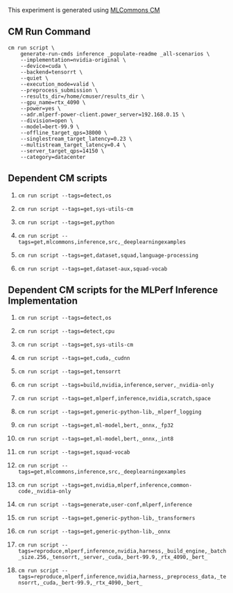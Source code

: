 This experiment is generated using [MLCommons CM](https://github.com/mlcommons/ck)
## CM Run Command
```
cm run script \
	generate-run-cmds inference _populate-readme _all-scenarios \
	--implementation=nvidia-original \
	--device=cuda \
	--backend=tensorrt \
	--quiet \
	--execution_mode=valid \
	--preprocess_submission \
	--results_dir=/home/cmuser/results_dir \
	--gpu_name=rtx_4090 \
	--power=yes \
	--adr.mlperf-power-client.power_server=192.168.0.15 \
	--division=open \
	--model=bert-99.9 \
	--offline_target_qps=38000 \
	--singlestream_target_latency=0.23 \
	--multistream_target_latency=0.4 \
	--server_target_qps=14150 \
	--category=datacenter
```
## Dependent CM scripts 


1.  `cm run script --tags=detect,os`


2.  `cm run script --tags=get,sys-utils-cm`


3.  `cm run script --tags=get,python`


4.  `cm run script --tags=get,mlcommons,inference,src,_deeplearningexamples`


5.  `cm run script --tags=get,dataset,squad,language-processing`


6.  `cm run script --tags=get,dataset-aux,squad-vocab`

## Dependent CM scripts for the MLPerf Inference Implementation


1. `cm run script --tags=detect,os`


2. `cm run script --tags=detect,cpu`


3. `cm run script --tags=get,sys-utils-cm`


4. `cm run script --tags=get,cuda,_cudnn`


5. `cm run script --tags=get,tensorrt`


6. `cm run script --tags=build,nvidia,inference,server,_nvidia-only`


7. `cm run script --tags=get,mlperf,inference,nvidia,scratch,space`


8. `cm run script --tags=get,generic-python-lib,_mlperf_logging`


9. `cm run script --tags=get,ml-model,bert,_onnx,_fp32`


10. `cm run script --tags=get,ml-model,bert,_onnx,_int8`


11. `cm run script --tags=get,squad-vocab`


12. `cm run script --tags=get,mlcommons,inference,src,_deeplearningexamples`


13. `cm run script --tags=get,nvidia,mlperf,inference,common-code,_nvidia-only`


14. `cm run script --tags=generate,user-conf,mlperf,inference`


15. `cm run script --tags=get,generic-python-lib,_transformers`


16. `cm run script --tags=get,generic-python-lib,_onnx`


17. `cm run script --tags=reproduce,mlperf,inference,nvidia,harness,_build_engine,_batch_size.256,_tensorrt,_server,_cuda,_bert-99.9,_rtx_4090,_bert_`


18. `cm run script --tags=reproduce,mlperf,inference,nvidia,harness,_preprocess_data,_tensorrt,_cuda,_bert-99.9,_rtx_4090,_bert_`
